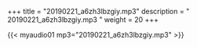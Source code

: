 +++
title = "20190221_a6zh3lbzgiy.mp3"
description = " 20190221_a6zh3lbzgiy.mp3 "
weight = 20
+++

{{< myaudio01 mp3="20190221_a6zh3lbzgiy.mp3" >}}

